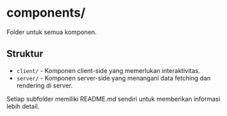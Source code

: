 # components/

Folder untuk semua komponen.

## Struktur

- `client/` - Komponen client-side yang memerlukan interaktivitas.
- `server/` - Komponen server-side yang menangani data fetching dan rendering di server.

Setiap subfolder memiliki README.md sendiri untuk memberikan informasi lebih detail.
